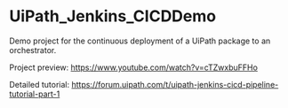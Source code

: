 # UiPath_Jenkins_CICDDemo

Demo project for the continuous deployment of a UiPath package to an orchestrator. 

Project preview: https://www.youtube.com/watch?v=cTZwxbuFFHo

Detailed tutorial: https://forum.uipath.com/t/uipath-jenkins-cicd-pipeline-tutorial-part-1
 